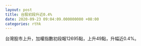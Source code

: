 ```yaml
---
layout: post
title: 台股初段升近0.4%
date: 2020-09-23 09:04:09.000000000 +08:00
categories: rthk
---
```


台灣股市上升，加權指數初段報12695點，上升49點，升幅近0.4%。

